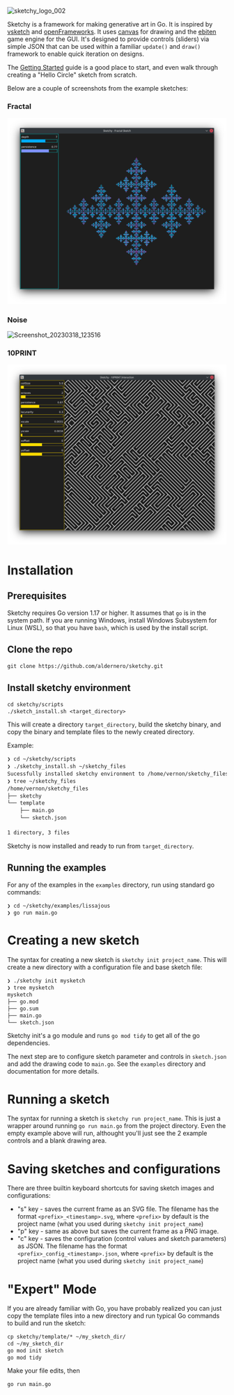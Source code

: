 ![sketchy_logo_002](https://user-images.githubusercontent.com/96601789/154788295-49904170-fc0f-4de0-8e70-2c9093fdd6f1.png)

Sketchy is a framework for making generative art in Go. It is inspired by [vsketch](https://github.com/abey79/vsketch) and [openFrameworks](https://github.com/openframeworks/openFrameworks). It uses [canvas](https://github.com/tdewolff/canvas) for drawing and the [ebiten](https://github.com/hajimehoshi/ebiten) game engine for the GUI. It's designed to provide controls (sliders) via simple JSON that can be used within a familiar `update()` and `draw()` framework to enable quick iteration on designs.

The [Getting Started](docs/getting-started.md) guide is a good place to start, and even walk through creating a "Hello Circle" sketch from scratch.

Below are a couple of screenshots from the example sketches:

### Fractal
![fractal_example](assets/images/fractal_example_screenshot.png)
### Noise

![Screenshot_20230318_123516](https://user-images.githubusercontent.com/96601789/226129625-c8b5346f-0f84-47ba-aa8c-92ba6ba838d9.png)

### 10PRINT
![10print_example](assets/images/10print_example_screenshot.png)

# Installation

## Prerequisites
Sketchy requires Go version 1.17 or higher. It assumes that `go` is in the system path. If you are running Windows, install Windows Subsystem for Linux (WSL), so that you have `bash`, which is used by the install script.

## Clone the repo

```shell
git clone https://github.com/aldernero/sketchy.git
```
## Install sketchy environment
```shell
cd sketchy/scripts
./sketch_install.sh <target_directory>
```
This will create a directory `target_directory`, build the sketchy binary, and copy the binary and template files to the newly created directory.

Example:

```bash
❯ cd ~/sketchy/scripts
❯ ./sketchy_install.sh ~/sketchy_files
Sucessfully installed sketchy environment to /home/vernon/sketchy_files
❯ tree ~/sketchy_files
/home/vernon/sketchy_files
├── sketchy
└── template
    ├── main.go
    └── sketch.json

1 directory, 3 files
```
Sketchy is now installed and ready to run from `target_directory`.

## Running the examples
For any of the examples in the `examples` directory, run using standard go commands:
```shell
❯ cd ~/sketchy/examples/lissajous
❯ go run main.go
```

# Creating a new sketch

The syntax for creating a new sketch is `sketchy init project_name`. This will create a new directory with a configuration file and base sketch file:
```shell
❯ ./sketchy init mysketch
❯ tree mysketch
mysketch
├── go.mod
├── go.sum
├── main.go
└── sketch.json
```
Sketchy init's a go module and runs `go mod tidy` to get all of the go dependencies.

The next step are to configure sketch parameter and controls in `sketch.json` and add the drawing code to `main.go`. See the `examples` directory and documentation for more details.

# Running a sketch

The syntax for running a sketch is `sketchy run project_name`. This is just a wrapper around running `go run main.go` from the project directory. Even the empty example above will run, althought you'll just see the 2 example controls and a blank drawing area.

# Saving sketches and configurations

There are three builtin keyboard shortcuts for saving sketch images and configurations:
- "s" key - saves the current frame as an SVG file. The filename has the format `<prefix>_<timestamp>.svg`, where `<prefix>` by default is the project name (what you used during `sketchy init project_name`)
- "p" key - same as above but saves the current frame as a PNG image.
- "c" key - saves the configuration (control values and sketch parameters) as JSON. The filename has the format `<prefix>_config_<timestamp>.json`, where `<prefix>` by default is the project name (what you used during `sketchy init project_name`)

# "Expert" Mode

If you are already familiar with Go, you have probably realized you can just copy the template files into a new directory and run typical Go commands to build and run the sketch:

```shell
cp sketchy/template/* ~/my_sketch_dir/
cd ~/my_sketch_dir
go mod init sketch
go mod tidy
```
Make your file edits, then
```shell
go run main.go
```
